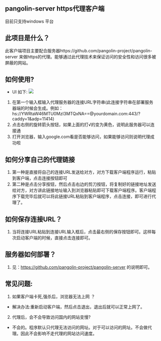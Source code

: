 ## pangolin-server https代理客户端
  目前只支持windows 平台
## 此项目是什么？
   此客户端项目主要配合服务器https://github.com/pangolin-project/pangolin-server 来做https的代理。能够通过此代理技术来保证访问的安全性和访问很多被屏蔽的网站。
## 如何使用?
- UI 如下:
![](https://github.com/pangolin-project/pangolin-client-pc/blob/master/gui.png)
1. 在第一个输入框输入代理服务器的连接URL字符串(此连接字符串在部署服务器端的时候会生成。例如：hs://YWRtaW46MTU0MzI3MTQxNA==@yourdomain.com:443/?caddy=1&adp=11414)
2. 点击右侧的旋转箭头按钮，如果上面的打√的变为黄色，说明此服务器可以连接通
3. 打开浏览器，输入google.com看是否能够访问，如果能够访问则说明代理成功啦

## 如何分享自己的代理链接
1. 第一种是直接将自己的连接URL发送给对方，对方下载客户端程序运行，粘贴到客户端，点击连接按钮即可
2. 第二种是点击分享按钮，然后点击右边的剪刀按钮，将复制好的链接地址发送给对方，对方讲此链接地址输入到浏览器粘贴即可下载客户端程序。客户端程序下载完毕后就可以将此链接URL粘贴到客户端程序，点击连接，即可进行代理了。

## 如何保存连接URL？
1. 当将连接URL粘贴到连接URL输入框后，点击最右侧的保存按钮即可。这样每次启动客户端的时候，直接点击连接即可。

## 服务器如何部署？
1. 见：https://github.com/pangolin-project/pangolin-server 的说明即可。

## 常见问题:
1. 如果客户端卡死,强杀后，浏览器无法上网 ？
  - 解决办法:重新启动客户端，然后点击退出，退出后就可以正常上网了。
2. 代理后，会不会导致访问国内的网站变慢?
  - 不会的。程序默认只代理无法访问的网址。对于可以访问的网址。不会做代理。因此不会影响不走代理的网站访问速度。

